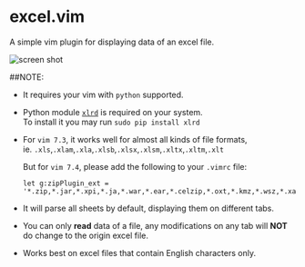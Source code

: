 excel.vim  
=========

A simple vim plugin for displaying data of an excel file.  

![screen shot](http://i.imgur.com/2lFDLA6.png)  

##NOTE:
+ It requires your vim with `python` supported.
  
+ Python module [`xlrd`](https://github.com/python-excel/xlrd) is required on your system.   
  To install it you may run `sudo pip install xlrd`  
  
+ For `vim 7.3`, it works well for almost all kinds of file formats,   
  ie. `.xls`,`.xlam`,`.xla`,`.xlsb`,`.xlsx`,`.xlsm`,`.xltx`,`.xltm`,`.xlt`  

  But for `vim 7.4`, please add the following to your `.vimrc` file:
  ```
  let g:zipPlugin_ext = '*.zip,*.jar,*.xpi,*.ja,*.war,*.ear,*.celzip,*.oxt,*.kmz,*.wsz,*.xap,*.docx,*.docm,*.dotx,*.dotm,*.potx,*.potm,*.ppsx,*.ppsm,*.pptx,*.pptm,*.ppam,*.sldx,*.thmx,*.crtx,*.vdw,*.glox,*.gcsx,*.gqsx'
  ```
  
+ It will parse all sheets by default, displaying them on different tabs.
  
+ You can only __read__ data of a file, any modifications on any tab will __NOT__ do change to the origin excel file.
  
+ Works best on excel files that contain English characters only.
